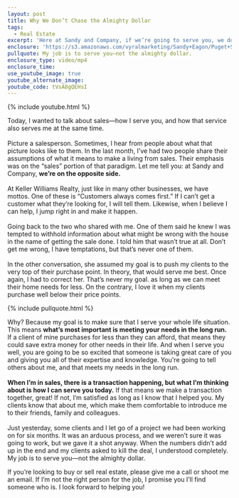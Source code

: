 ```yaml
---
layout: post
title: Why We Don’t Chase the Almighty Dollar
tags:
  - Real Estate
excerpt: 'Here at Sandy and Company, if we’re going to serve you, we do it with your whole life situation in mind.'
enclosure: 'https://s3.amazonaws.com/vyralmarketing/Sandy+Eagon/Puget+Sound+Real+Estate+Agent-+What+makes+our+service+different%253F.mp4'
pullquote: My job is to serve you—not the almighty dollar.
enclosure_type: video/mp4
enclosure_time:
use_youtube_image: true
youtube_alternate_image:
youtube_code: tVsA8gQEHsI
---
```



{% include youtube.html %}

Today, I wanted to talk about sales—how I serve you, and how that service also serves me at the same time.
<br>
<br>Picture a salesperson. Sometimes, I hear from people about what that picture looks like to them. In the last month, I’ve had two people share their assumptions of what it means to make a living from sales. Their emphasis was on the “sales” portion of that paradigm. Let me tell you: at Sandy and Company, **we’re on the opposite side.**
<br>
<br>At Keller Williams Realty, just like in many other businesses, we have mottos. One of these is “Customers always comes first.” If I can’t get a customer what they’re looking for, I will tell them. Likewise, when I believe I can help, I jump right in and make it happen.
<br>
<br>Going back to the two who shared with me. One of them said he knew I was tempted to withhold information about what might be wrong with the house in the name of getting the sale done. I told him that wasn’t true at all. Don’t get me wrong, I have temptations, but that’s never one of them.
<br>
<br>In the other conversation, she assumed my goal is to push my clients to the very top of their purchase point. In theory, that would serve me best. Once again, I had to correct her. That’s never my goal. as long as we can meet their home needs for less. On the contrary, I love it when my clients purchase well below their price points.

{% include pullquote.html %}

Why? Because my goal is to make sure that I serve your whole life situation. This means **what’s most important is meeting your needs in the long run.** If a client of mine purchases for less than they can afford, that means they could save extra money for other needs in their life. And when I serve you well, you are going to be so excited that someone is taking great care of you and giving you all of their expertise and knowledge. You're going to tell others about me, and that meets my needs in the long run.
<br>
<br>**When I’m in sales, there is a transaction happening, but what I’m thinking about is how I can serve you today.** If that means we make a transaction together, great! If not, I’m satisfied as long as I know that I helped you. My clients know that about me, which make them comfortable to introduce me to their friends, family and colleagues.
<br>
<br>Just yesterday, some clients and I let go of a project we had been working on for six months. It was an arduous process, and we weren’t sure it was going to work, but we gave it a shot anyway. When the numbers didn’t add up in the end and my clients asked to kill the deal, I understood completely. My job is to serve you—not the almighty dollar.

If you’re looking to buy or sell real estate, please give me a call or shoot me an email. If I’m not the right person for the job, I promise you I’ll find someone who is. I look forward to helping you!